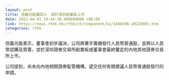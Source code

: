 ```yaml
---
layout: post
title: 信義光能擬回Ａ　或於深圳創業板上市
date: 2022-08-01 19:44:30.000000000 +08:00
link: https://news.rthk.hk/rthk/ch/component/k2/1660396-20220801.htm
categories: rthk
---
```


信義光能表示，董事會初步議決，公司將著手籌備發行人民幣普通股，並將以人民幣認購及買賣，並於深圳證券交易所創業板或董事會最終釐定的內地其他證券交易所上市。

公司提到，尚未向內地相關證券監管機構，遞交任何有關建議人民幣普通股發行的申請。
